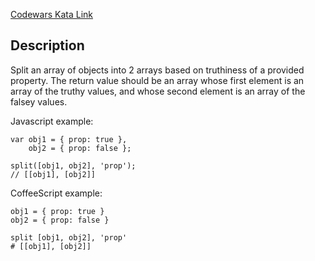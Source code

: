 [Codewars Kata Link](https://www.codewars.com/kata/550aea365951383698000727)

## Description

Split an array of objects into 2 arrays based on truthiness of a provided property. The return value should be an array whose first element is an array of the truthy values, and whose second element is an array of the falsey values.

Javascript example:

```plaintext
var obj1 = { prop: true },
    obj2 = { prop: false };

split([obj1, obj2], 'prop');
// [[obj1], [obj2]]
```

CoffeeScript example:

```plaintext
obj1 = { prop: true }
obj2 = { prop: false }

split [obj1, obj2], 'prop'
# [[obj1], [obj2]]
```
